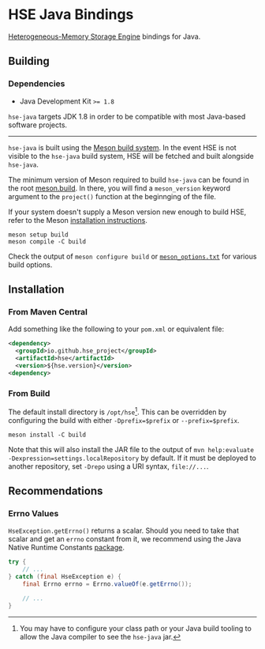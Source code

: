 # HSE Java Bindings

[Heterogeneous-Memory Storage Engine](https://github.com/hse-project/hse-java)
bindings for Java.

## Building

### Dependencies

- Java Development Kit `>= 1.8`

`hse-java` targets JDK 1.8 in order to be compatible with most Java-based
software projects.

---

`hse-java` is built using the [Meson build system](https://mesonbuild.com/).
In the event HSE is not visible to the `hse-java` build system, HSE will be
fetched and built alongside `hse-java`.

The minimum version of Meson required to build `hse-java` can be found in the
root [meson.build](./meson.build). In there, you will find a `meson_version`
keyword argument to the `project()` function at the beginnging of the file.

If your system doesn't supply a Meson version new enough to build HSE, refer to
the Meson
[installation instructions](https://mesonbuild.com/Getting-meson.html).

```shell
meson setup build
meson compile -C build
```

Check the output of `meson configure build` or
[`meson_options.txt`](./meson_options.txt) for various build options.

## Installation

### From Maven Central

Add something like the following to your `pom.xml` or equivalent file:

```xml
<dependency>
  <groupId>io.github.hse_project</groupId>
  <artifactId>hse</artifactId>
  <version>${hse.version}</version>
<dependency>
```

### From Build

The default install directory is `/opt/hse`[^1]. This can be overridden by
configuring the build with either `-Dprefix=$prefix` or `--prefix=$prefix`.

```shell
meson install -C build
```

Note that this will also install the JAR file to the output of
`mvn help:evaluate -Dexpression=settings.localRepository` by default. If it must
be deployed to another repository, set `-Drepo` using a URI syntax,
`file://...`.

## Recommendations

### Errno Values

`HseException.getErrno()` returns a scalar. Should you need to take that scalar
and get an `errno` constant from it, we recommend using the Java Native Runtime
Constants
[package](https://mvnrepository.com/artifact/com.github.jnr/jnr-constants).

```java
try {
    // ...
} catch (final HseException e) {
    final Errno errno = Errno.valueOf(e.getErrno());

    // ...
}
```

[^1]: You may have to configure your class path or your Java build tooling to
allow the Java compiler to see the `hse-java` jar.
